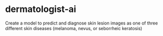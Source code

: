 # dermatologist-ai
Create a model to predict  and diagnose skin lesion images as one of three different skin diseases (melanoma, nevus, or seborrheic keratosis)
